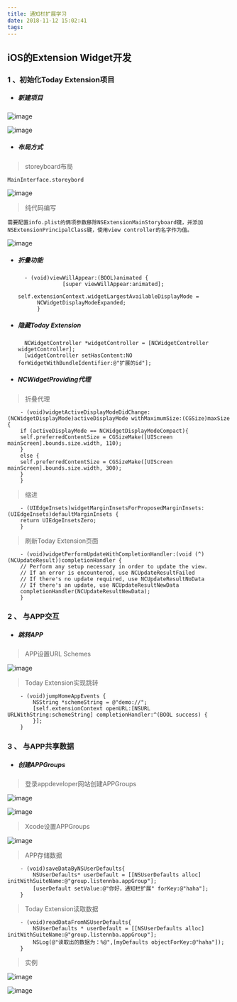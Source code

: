 ```yaml
---
title: 通知栏扩展学习
date: 2018-11-12 15:02:41
tags:
---
```

<h2>iOS的Extension Widget开发</h2>

<h3>1 、初始化Today Extension项目</h3>

* <h5>新建项目</h5>

![image](https://luodecoding.github.io/img/ExtensionWidget/NewExtensionWidget1.png)

![image](https://luodecoding.github.io/img/ExtensionWidget/NewExtensionWidget2.png)

* <h5>布局方式</h5>

>storeyboard布局

    MainInterface.storeybord

![image](https://luodecoding.github.io/img/ExtensionWidget/UIExtensionWidget1.png)

>纯代码编写

    需要配置info.plist的俩项参数移除NSExtensionMainStoryboard键，并添加NSExtensionPrincipalClass键，使用view controller的名字作为值。

![image](https://luodecoding.github.io/img/ExtensionWidget/UIExtensionWidget2.png)

* <h5>折叠功能</h5>

		- (void)viewWillAppear:(BOOL)animated { 
			        [super viewWillAppear:animated];
			        self.extensionContext.widgetLargestAvailableDisplayMode = 
			NCWidgetDisplayModeExpanded;
			}
			

* <h5>隐藏Today Extension</h5>

		NCWidgetController *widgetController = [NCWidgetController widgetController];
		[widgetController setHasContent:NO forWidgetWithBundleIdentifier:@"扩展的id"];
			
						
* <h5>NCWidgetProviding代理</h5>

>折叠代理

		- (void)widgetActiveDisplayModeDidChange:(NCWidgetDisplayMode)activeDisplayMode withMaximumSize:(CGSize)maxSize {
		if (activeDisplayMode == NCWidgetDisplayModeCompact){ 
		self.preferredContentSize = CGSizeMake([UIScreen mainScreen].bounds.size.width, 110); 
		} 
		else { 
		self.preferredContentSize = CGSizeMake([UIScreen mainScreen].bounds.size.width, 300); 
		}
		}

>缩进
	
		- (UIEdgeInsets)widgetMarginInsetsForProposedMarginInsets: (UIEdgeInsets)defaultMarginInsets {
		return UIEdgeInsetsZero;
		}

>刷新Today Extension页面
		
		- (void)widgetPerformUpdateWithCompletionHandler:(void (^)(NCUpdateResult))completionHandler {
		// Perform any setup necessary in order to update the view.
		// If an error is encountered, use NCUpdateResultFailed
		// If there's no update required, use NCUpdateResultNoData
		// If there's an update, use NCUpdateResultNewData
		completionHandler(NCUpdateResultNewData);
		}


<h3>2 、 与APP交互</h3>

* <h5>跳转APP</h5>

>APP设置URL Schemes

![image](https://luodecoding.github.io/img/ExtensionWidget/ExtensionWidget6.png)

>Today Extension实现跳转

		- (void)jumpHomeAppEvents {
			NSString *schemeString = @"demo://";
			[self.extensionContext openURL:[NSURL URLWithString:schemeString] completionHandler:^(BOOL success) {
			}];
		}

<h3>3 、 与APP共享数据 </h3>


* <h5>创建APPGroups</h5>

>登录appdeveloper网站创建APPGroups

![image](https://luodecoding.github.io/img/ExtensionWidget/AppGroupsExtensionWidget1.png)

![image](https://luodecoding.github.io/img/ExtensionWidget/AppGroupsExtensionWidget2.png)

>Xcode设置APPGroups

![image](https://luodecoding.github.io/img/ExtensionWidget/AppGroupsExtensionWidget3.png)

> APP存储数据

		- (void)saveDataByNSUserDefaults{
		    NSUserDefaults* userDefault = [[NSUserDefaults alloc] initWithSuiteName:@"group.listennba.appGroup"];
		    [userDefault setValue:@"你好，通知栏扩展" forKey:@"haha"];
		}

> Today Extension读取数据

		- (void)readDataFromNSUserDefaults{
		    NSUserDefaults * userDefault = [[NSUserDefaults alloc] initWithSuiteName:@"group.listennba.appGroup"];
		    NSLog(@"读取出的数据为：%@",[myDefaults objectForKey:@"haha"]);
		}

>实例

![image](https://luodecoding.github.io/img/ExtensionWidget/AppGroupsExtensionWidget4.png)

![image](https://luodecoding.github.io/img/ListenToNBA/ListenNBADemo4.png)
